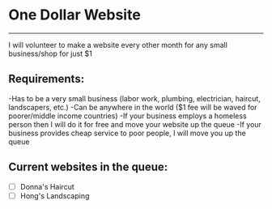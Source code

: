 # One Dollar Website
------------------

I will volunteer to make a website every other month for any small business/shop for just $1

## Requirements:
-Has to be a very small business (labor work, plumbing, electrician, haircut, landscapers, etc.)
-Can be anywhere in the world ($1 fee will be waved for poorer/middle income countries)
-If your business employs a homeless person then I will do it for free and move your website up the queue 
-If your business provides cheap service to poor people, I will move you up the queue

## Current websites in the queue:

- [ ] Donna's Haircut
- [ ] Hong's Landscaping 